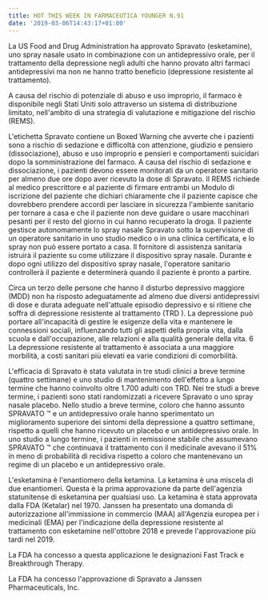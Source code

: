 ```yaml
---
title: HOT THIS WEEK IN FARMACEUTICA YOUNGER N.91
date: '2019-03-06T14:43:17+01:00'
---
```

La US Food and Drug Administration ha approvato Spravato (esketamine), uno spray nasale usato in combinazione con un antidepressivo orale, per il trattamento della depressione negli adulti che hanno provato altri farmaci antidepressivi ma non ne hanno tratto beneficio (depressione resistente al trattamento). 

A causa del rischio di potenziale di abuso e uso improprio, il farmaco è disponibile negli Stati Uniti solo attraverso un sistema di distribuzione limitato, nell'ambito di una strategia di valutazione e mitigazione del rischio (REMS).

L'etichetta Spravato contiene un Boxed Warning che avverte che i pazienti sono a rischio di sedazione e difficoltà con attenzione, giudizio e pensiero (dissociazione), abuso e uso improprio e pensieri e comportamenti suicidari dopo la somministrazione del farmaco. A causa del rischio di sedazione e dissociazione, i pazienti devono essere monitorati da un operatore sanitario per almeno due ore dopo aver ricevuto la dose di Spravato. Il REMS richiede al medico prescrittore e al paziente di firmare entrambi un Modulo di iscrizione del paziente che dichiari chiaramente che il paziente capisce che dovrebbero prendere accordi per lasciare in sicurezza l'ambiente sanitario per tornare a casa e che il paziente non deve guidare o usare macchinari pesanti per il resto del giorno in cui hanno recuperato la droga. Il paziente gestisce autonomamente lo spray nasale Spravato sotto la supervisione di un operatore sanitario in uno studio medico o in una clinica certificata, e lo spray non può essere portato a casa. Il fornitore di assistenza sanitaria istruirà il paziente su come utilizzare il dispositivo spray nasale. Durante e dopo ogni utilizzo del dispositivo spray nasale, l'operatore sanitario controllerà il paziente e determinerà quando il paziente è pronto a partire.

Circa un terzo delle persone che hanno il disturbo depressivo maggiore (MDD) non ha risposto adeguatamente ad almeno due diversi antidepressivi di dose e durata adeguate nell'attuale episodio depressivo e si ritiene che soffra di depressione resistente al trattamento (TRD ). La depressione può portare all'incapacità di gestire le esigenze della vita e mantenere le connessioni sociali, influenzando tutti gli aspetti della propria vita, dalla scuola e dall'occupazione, alle relazioni e alla qualità generale della vita. 6 La depressione resistente al trattamento è associata a una maggiore morbilità, a costi sanitari più elevati ea varie condizioni di comorbilità. 

L'efficacia di Spravato è stata valutata in tre studi clinici a breve termine (quattro settimane) e uno studio di mantenimento dell'effetto a lungo termine che hanno coinvolto oltre 1.700 adulti con TRD. Nei tre studi a breve termine, i pazienti sono stati randomizzati a ricevere Spravato o uno spray nasale placebo. Nello studio a breve termine, coloro che hanno assunto SPRAVATO ™ e un antidepressivo orale hanno sperimentato un miglioramento superiore dei sintomi della depressione a quattro settimane, rispetto a quelli che hanno ricevuto un placebo e un antidepressivo orale. In uno studio a lungo termine, i pazienti in remissione stabile che assumevano SPRAVATO ™ che continuava il trattamento con il medicinale avevano il 51% in meno di probabilità di recidiva rispetto a coloro che mantenevano un regime di un placebo e un antidepressivo orale. 

L'esketamina è l'enantiomero della ketamina. La ketamina è una miscela di due enantiomeri. Questa è la prima approvazione da parte dell'agenzia statunitense di esketamina per qualsiasi uso. La ketamina è stata approvata dalla FDA (Ketalar) nel 1970. Janssen ha presentato una domanda di autorizzazione all'immissione in commercio (MAA) all'Agenzia europea per i medicinali (EMA) per l'indicazione della depressione resistente al trattamento con esketamine nell'ottobre 2018 e prevede l'approvazione più tardi nel 2019.

La FDA ha concesso a questa applicazione le designazioni Fast Track e Breakthrough Therapy.

La FDA ha concesso l'approvazione di Spravato a Janssen Pharmaceuticals, Inc.
